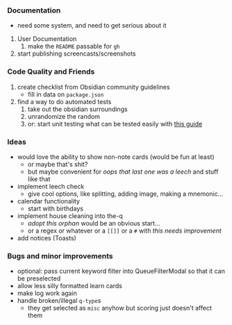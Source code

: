 ### Documentation

- need some system, and need to get serious about it

1. User Documentation
    1. make the `README` passable for `gh`
2. start publishing screencasts/screenshots

### Code Quality and Friends

1. create checklist from Obsidian community guidelines 
    - fill in data on `package.json`
2. find a way to do automated tests
    1. take out the obsidian surroundings
    2. unrandomize the random
    3. or: start unit testing what can be tested easily with [this guide](https://www.freecodecamp.org/news/how-to-start-unit-testing-javascript/)


### Ideas

- would love the ability to show non-note cards (would be fun at least)
    - or maybe that's shit?
    - but maybe convenient for *oops that last one was a leech* and stuff like that
- implement leech check
    - give cool options, like splitting, adding image, making a mnemonic...
- calendar functionality
    - start with birthdays
- implement house cleaning into the-q
    - *adopt this orphan* would be an obvious start...
    - or a regex or whatever or a `[[]]` or a `#` with *this needs improvement*
- add notices (Toasts)


### Bugs and minor improvements

- optional: pass current keyword filter into QueueFilterModal so that it can be preselected
- allow less silly formatted learn cards
- make log work again
- handle broken/illegal `q-type`s
    - they get selected as `misc` anyhow but scoring just doesn't affect them
